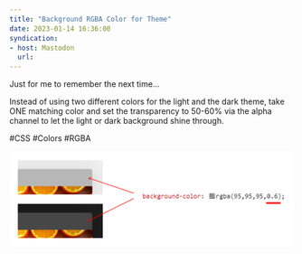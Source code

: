 ```yaml
---
title: "Background RGBA Color for Theme"
date: 2023-01-14 16:36:00
syndication: 
- host: Mastodon
  url: 
---
```


Just for me to remember the next time...

Instead of using two different colors for the light and the dark theme, take ONE matching color and set the transparency to 50-60% via the alpha channel to let the light or dark background shine through.

#CSS #Colors #RGBA

![Background RGBA Color for Theme](images/01-14-background-rgba.png)